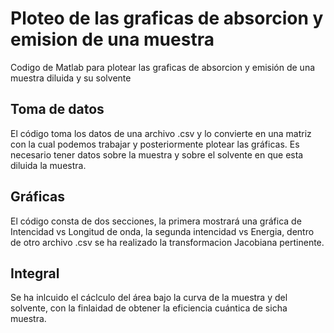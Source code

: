 # Ploteo de las graficas de absorcion y emision de una muestra
Codigo de Matlab para plotear las graficas de absorcion y emisión de una muestra diluida y su solvente

## Toma de datos
El código toma los datos de una archivo .csv y lo convierte en una matriz con la cual podemos trabajar y posteriormente plotear las gráficas. Es necesario tener datos sobre la muestra y sobre el solvente en que esta diluida la muestra. 

## Gráficas
El código consta de dos secciones, la primera mostrará una gráfica de Intencidad vs Longitud de onda, la segunda intencidad vs Energia, dentro de otro archivo .csv se ha realizado la transformacion Jacobiana pertinente. 

## Integral

Se ha inlcuido el cáclculo del área bajo la curva de la muestra y del solvente, con la finlaidad de obtener la eficiencia cuántica de sicha muestra. 
